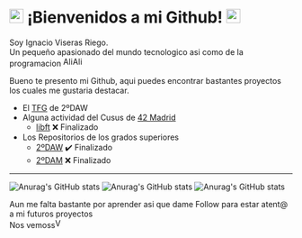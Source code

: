 # <img src="https://raw.githubusercontent.com/Tarikul-Islam-Anik/Animated-Fluent-Emojis/master/Emojis/Animals/Frog.png" alt="Frog" width="25" height="25" /> ¡Bienvenidos a mi Github! <img src="https://raw.githubusercontent.com/Tarikul-Islam-Anik/Animated-Fluent-Emojis/master/Emojis/Animals/Frog.png" alt="Frog" width="25" height="25" />

Soy Ignacio Viseras Riego.<br/>
Un pequeño apasionado del mundo tecnologico asi como de la programacion <img src="https://raw.githubusercontent.com/Tarikul-Islam-Anik/Animated-Fluent-Emojis/master/Emojis/Smilies/Alien%20Monster.png" alt="Alien Monster" width="17"/><img src="https://raw.githubusercontent.com/Tarikul-Islam-Anik/Animated-Fluent-Emojis/master/Emojis/Smilies/Alien.png" alt="Alien" width="17"/>

Bueno te presento mi Github, aqui puedes encontrar bastantes proyectos los cuales me gustaria destacar.<br/>
- El [TFG](https://github.com/ignacioviseras/01_Hospital_TFG.git) de 2ºDAW
- Alguna actividad del Cusus de [42 Madrid](https://www.42madrid.com)
  - [libft](https://github.com/ignacioviseras/libft.git) ❌ Finalizado
- Los Repositorios de los grados superiores
  - [2ºDAW](https://github.com/ignacioviseras/2-DAW.git) ✔️ Finalizado
  - [2ºDAM](https://github.com/ignacioviseras/2-DAM.git) ❌ Finalizado
<hr/>

![Anurag's GitHub stats](https://github-readme-stats.vercel.app/api?username=ignacioviseras&show_icons=true&theme=dracula)
![Anurag's GitHub stats](https://github-readme-stats.vercel.app/api?username=ignacioviseras&show_icons=true&theme=highcontrast)
![Anurag's GitHub stats](https://github-readme-stats.vercel.app/api?username=ignacioviseras&show_icons=true&theme=dark)

Aun me falta bastante por aprender asi que dame Follow para estar atent@ a mi futuros proyectos<br/>
Nos vemoss<img src="https://raw.githubusercontent.com/Tarikul-Islam-Anik/Animated-Fluent-Emojis/master/Emojis/Hand%20gestures/Vulcan%20Salute%20Medium-Light%20Skin%20Tone.png" alt="Vulcan Salute Medium-Light Skin Tone" width="17"/>


<!--
**ignacioviseras/ignacioviseras** is a ✨ _special_ ✨ repository because its `README.md` (this file) appears on your GitHub profile.

Here are some ideas to get you started:

- 🔭 I’m currently working on ...
- 🌱 I’m currently learning ...
- 👯 I’m looking to collaborate on ...
- 🤔 I’m looking for help with ...
- 💬 Ask me about ...
- 📫 How to reach me: ...
- 😄 Pronouns: ...
- ⚡ Fun fact: ...
-->
